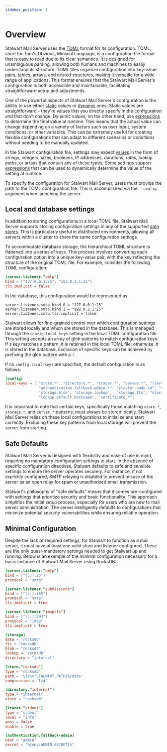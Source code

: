 ```yaml
---
sidebar_position: 1
---
```


# Overview

Stalwart Mail Server uses the [TOML](https://toml.io/en/) format for its configuration. TOML, short for Tom's Obvious, Minimal Language, is a configuration file format that is easy to read due to its clear semantics. It is designed for unambiguous parsing, allowing both humans and machines to easily understand its structure. TOML files organize configuration into key-value pairs, tables, arrays, and nested structures, making it versatile for a wide range of applications. This format ensures that the Stalwart Mail Server's configuration is both accessible and maintainable, facilitating straightforward setup and adjustments.

One of the powerful aspects of Stalwart Mail Server's configuration is the ability to use either [static](/docs/category/values) values or [dynamic](/docs/configuration/expressions/values) ones. Static values are straightforward - they're values that you directly specify in the configuration and that don't change. Dynamic values, on the other hand, use [expressions](/docs/configuration/expressions/overview) to determine the final value at runtime. This means that the actual value can change depending on a variety of factors such as user input, system conditions, or other variables. This can be extremely useful for creating flexible configurations that can adapt to different scenarios or conditions without needing to be manually updated.

In the Stalwart configuration file, settings may expect [values](/docs/category/values) in the form of strings, integers, sizes, booleans, IP addresses, durations, rates, lookup paths, or arrays that contain any of these types. Some settings support [expressions](/docs/configuration/expressions/overview) that can be used to dynamically determine the value of the setting at runtime. 

To specify the configuration for Stalwart Mail Server, users must provide the path to the TOML configuration file. This is accomplished via the `--config` argument when launching the server.

## Local and database settings

In addition to storing configurations in a local TOML file, Stalwart Mail Server supports storing configuration settings in any of the supported [data stores](/docs/storage/data). This is particularly useful in distributed environments, allowing all servers within a cluster to share the same configuration settings.

To accommodate database storage, the hierarchical TOML structure is flattened into a series of keys. This process involves converting each configuration option into a unique key-value pair, with the key reflecting the structure of the original TOML file. For example, consider the following TOML configuration:

```toml
[server.listener."smtp"]
bind = ["127.0.0.1:25", "192.0.2.1:25"]
tls.implicit = false
```

In the database, this configuration would be represented as:

```
server.listener.smtp.bind.0 = "127.0.0.1:25"
server.listener.smtp.bind.1 = "192.0.2.1:25"
server.listener.smtp.tls.implicit = false
```

Stalwart allows for fine-grained control over which configuration settings are stored locally and which are stored in the database. This is managed through the `config.local-keys` setting in the local TOML configuration file. This setting accepts an array of glob patterns to match configuration keys. If a key matches a pattern, it is retained in the local TOML file; otherwise, it is stored in the database. Exclusion of specific keys can be achieved by prefixing the glob pattern with a `!`.

If no `config.local-keys` are specified, the default configuration is as follows:

```toml
[config]
local-keys = [ "store.*", "directory.*", "tracer.*", "server.*", "!server.blocked-ip.*",
               "authentication.fallback-admin.*", "cluster.node-id", "storage.data", 
               "storage.blob", "storage.lookup",  "storage.fts", "storage.directory", 
               "lookup.default.hostname", "certificate.*"]
```

It is important to note that certain keys, specifically those matching `store.*`, `storage.*`, and `server.*` patterns, must always be stored locally. Stalwart Mail Server relies on these local configurations to initialize and start correctly. Excluding these key patterns from local storage will prevent the server from starting.

## Safe Defaults

Stalwart Mail Server is designed with flexibility and ease of use in mind, requiring no mandatory configuration settings to start. In the absence of specific configuration directives, Stalwart defaults to safe and sensible settings to ensure the server operates securely. For instance, if not explicitly configured, SMTP relaying is disabled to prevent misuse of the server as an open relay for spam or unauthorized email transmission.

Stalwart's philosophy of "safe defaults" means that it comes pre-configured with settings that prioritize security and basic functionality. This approach simplifies the initial setup process, especially for users who are new to mail server administration. The server intelligently defaults to configurations that minimize potential security vulnerabilities while ensuring reliable operation.

## Minimal Configuration

Despite the lack of required settings, for Stalwart to function as a mail server, it must have at least one valid store and listener configured. These are the only quasi-mandatory settings needed to get Stalwart up and running. Below is an example of the minimal configuration necessary for a basic instance of Stalwart Mail Server using RocksDB:

```toml
[server.listener."smtp"]
bind = ["[::]:25"]
protocol = "smtp"

[server.listener."submissions"]
bind = ["[::]:465"]
protocol = "smtp"
tls.implicit = true

[server.listener."imaptls"]
bind = ["[::]:993"]
protocol = "imap"
tls.implicit = true

[storage]
data = "rocksdb"
fts = "rocksdb"
blob = "rocksdb"
lookup = "rocksdb"
directory = "internal"

[store."rocksdb"]
type = "rocksdb"
path = "%{env:STALWART_PATH}%/data"
compression = "lz4"

[directory."internal"]
type = "internal"
store = "rocksdb"

[tracer."stdout"]
type = "stdout"
level = "info"
ansi = false
enable = true

[authentication.fallback-admin]
user = "admin"
secret = "%{env:ADMIN_SECRET}%"
```

